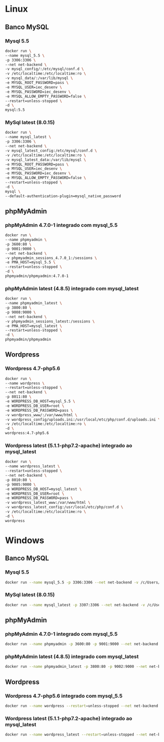 # Linux
## Banco MySQL
### Mysql 5.5
```sh
docker run \
--name mysql_5.5 \
-p 3306:3306 \
--net net-backend \
-v mysql_config/:/etc/mysql/conf.d \
-v /etc/localtime:/etc/localtime:ro \
-v mysql_data/:/var/lib/mysql \
-e MYSQL_ROOT_PASSWORD=pass \
-e MYSQL_USER=iec_desenv \
-e MYSQL_PASSWORD=iec_desenv \
-e MYSQL_ALLOW_EMPTY_PASSWORD=false \
--restart=unless-stopped \
-d \
mysql:5.5
```

### MySql latest (8.0.15)
```sh
docker run \
--name mysql_latest \
-p 3306:3306 \
--net net-backend \
-v mysql_latest_config:/etc/mysql/conf.d \
-v /etc/localtime:/etc/localtime:ro \
-v mysql_latest_data:/var/lib/mysql \
-e MYSQL_ROOT_PASSWORD=pass \
-e MYSQL_USER=iec_desenv \
-e MYSQL_PASSWORD=iec_desenv \
-e MYSQL_ALLOW_EMPTY_PASSWORD=false \
--restart=unless-stopped \
-d \
mysql \
--default-authentication-plugin=mysql_native_password
```

## phpMyAdmin
### phpMyAdmin 4.7.0-1 integrado com mysql_5.5
```sh
docker run \
--name phpmyadmin \
-p 3600:80 \
-p 9001:9000 \
--net net-backend \
-v phpmyadmin_sessions_4.7.0_1:/sessions \
-e PMA_HOST=mysql_5.5 \
--restart=unless-stopped \
-d \
phpmyadmin/phpmyadmin:4.7.0-1
```

### phpMyAdmin latest (4.8.5) integrado com mysql_latest
```sh
docker run \
--name phpmyadmin_latest \
-p 3800:80 \
-p 9008:9000 \
--net net-backend \
-v phpmyadmin_sessions_latest:/sessions \
-e PMA_HOST=mysql_latest \
--restart=unless-stopped \
-d \
phpmyadmin/phpmyadmin
```

## Wordpress
### Wordpress 4.7-php5.6
```sh
docker run \
--name wordpress \
--restart=unless-stopped \
--net net-backend \
-p 8011:80 \
-e WORDPRESS_DB_HOST=mysql_5.5 \
-e WORDPRESS_DB_USER=root \
-e WORDPRESS_DB_PASSWORD=pass \
-v wordpress_www/:/var/www/html \
-v wordpress_config/uploads.ini:/usr/local/etc/php/conf.d/uploads.ini \
-v /etc/localtime:/etc/localtime:ro \
-d \
wordpress:4.7-php5.6
```

### Wordpress latest (5.1.1-php7.2-apache) integrado ao mysql_latest
```sh
docker run \
--name wordpress_latest \
--restart=unless-stopped \
--net net-backend \
-p 8010:80 \
-p 9005:9000 \
-e WORDPRESS_DB_HOST=mysql_latest \
-e WORDPRESS_DB_USER=root \
-e WORDPRESS_DB_PASSWORD=pass \
-v wordpress_latest_www:/var/www/html \
-v wordpress_latest_config:/usr/local/etc/php/conf.d \
-v /etc/localtime:/etc/localtime:ro \
-d \
wordpress
```

# Windows
## Banco MySQL
### Mysql 5.5
```sh
docker run --name mysql_5.5 -p 3306:3306 --net net-backend -v /c/Users/pedrosousa/Documents/volumes/mysql/config/://etc/mysql/conf.d -v /etc/localtime://etc/localtime:ro -v /c/Users/pedrosousa/Documents/volumes/mysql/dat a/://var/lib/mysql -e MYSQL_ROOT_PASSWORD=pass -e MYSQL_USER=iec_desenv -e MYSQL_PASSWORD=iec_desenv -e MYSQL_ALLOW_EMPTY_PASSWORD=false --restart=unless-stopped -d mysql:5.5
```

### MySql latest (8.0.15)
```sh
docker run --name mysql_latest -p 3307:3306 --net net-backend -v /c/Users/pedrosousa/Documents/volumes/mysql_latest/config/://etc/mysql/conf.d -v /etc/localtime://etc/localtime:ro -v /c/Users/pedrosousa/Documents/volumes /mysql_latest/data/://var/lib/mysql -e MYSQL_ROOT_PASSWORD=pass -e MYSQL_USER=iec_desenv -e MYSQL_PASSWORD=iec_desenv -e MYSQL_ALLOW_EMPTY_PASSWORD=false --restart=unless-stopped -d mysql --default-authentication-plugin=mysql_native_password
```

## phpMyAdmin
### phpMyAdmin 4.7.0-1 integrado com mysql_5.5
```sh
docker run --name phpmyadmin -p 3600:80 -p 9001:9000 --net net-backend -v phpmyadmin_sessions_4.8.5://sessions -e PMA_HOST=mysql_5.5 --restart=unless-stopped -d phpmyadmin/phpmyadmin:4.7.0-1
```

### phpMyAdmin latest (4.8.5) integrado com mysql_latest
```sh
docker run --name phpmyadmin_latest -p 3800:80 -p 9002:9000 --net net-backend -v phpmyadmin_sessions_latest://sessions -e PMA_HOST=mysql_latest --restart=unless-stopped -d phpmyadmin/phpmyadmin
```

## Wordpress
### Wordpress 4.7-php5.6 integrado com mysql_5.5
```sh
docker run --name wordpress --restart=unless-stopped --net net-backend -p 8011:80 -e WORDPRESS_DB_HOST=mysql_5.5 -e WORDPRESS_DB_USER=root -e WORDPRESS_DB_PASSWORD=pass -v /c/Users/pedrosousa/Documents/volumes/wordpress/ www/://var/www/html -v /c/Users/pedrosousa/Documents/volumes/wordpress/config/uploads.ini://usr/local/etc/php/conf.d/uploads.ini -v /etc/localtime://etc/localtime:ro -d wordpress:4.7-php5.6
```

### Wordpress latest (5.1.1-php7.2-apache) integrado ao mysql_latest
```sh
docker run --name wordpress_latest --restart=unless-stopped --net net-backend -p 8010:80 -p 9005:9000 -e WORDPRESS_DB_HOST=mysql_latest -e WORDPRESS_DB_USER=root -e WORDPRESS_DB_PASSWORD=pass -v /c/Users/pedrosousa/Documents/volumes/wordpress_latest/www/://var/www/html -v /c/Users/pedrosousa/Documents/volumes/wordpress_latest/config/uploads.ini://usr/local/etc/php/conf.d/uploads.ini -v /etc/localtime://etc/localtime:ro -d wordpress
```
